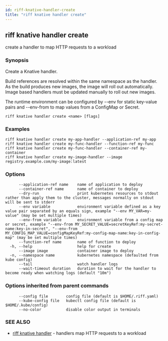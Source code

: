 ```yaml
---
id: riff-knative-handler-create
title: "riff knative handler create"
---
```

## riff knative handler create

create a handler to map HTTP requests to a workload

### Synopsis

Create a Knative handler.

Build references are resolved within the same namespace as the handler. As the
build produces new images, the image will roll out automatically. Image based
handlers must be updated manually to roll out new images.

The runtime environment can be configured by --env for static key-value pairs
and --env-from to map values from a ConfigMap or Secret.

```
riff knative handler create <name> [flags]
```

### Examples

```
riff knative handler create my-app-handler --application-ref my-app
riff knative handler create my-func-handler --function-ref my-func
riff knative handler create my-func-handler --container-ref my-container
riff knative handler create my-image-handler --image registry.example.com/my-image:latest
```

### Options

```
      --application-ref name    name of application to deploy
      --container-ref name      name of container to deploy
      --dry-run                 print kubernetes resources to stdout rather than apply them to the cluster, messages normally on stdout will be sent to stderr
      --env variable            environment variable defined as a key value pair separated by an equals sign, example "--env MY_VAR=my-value" (may be set multiple times)
      --env-from variable       environment variable from a config map or secret, example "--env-from MY_SECRET_VALUE=secretKeyRef:my-secret-name:key-in-secret", "--env-from MY_CONFIG_MAP_VALUE=configMapKeyRef:my-config-map-name:key-in-config-map" (may be set multiple times)
      --function-ref name       name of function to deploy
  -h, --help                    help for create
      --image image             container image to deploy
  -n, --namespace name          kubernetes namespace (defaulted from kube config)
      --tail                    watch handler logs
      --wait-timeout duration   duration to wait for the handler to become ready when watching logs (default "10m")
```

### Options inherited from parent commands

```
      --config file        config file (default is $HOME/.riff.yaml)
      --kube-config file   kubectl config file (default is $HOME/.kube/config)
      --no-color           disable color output in terminals
```

### SEE ALSO

* [riff knative handler](riff_knative_handler.md)	 - handlers map HTTP requests to a workload

